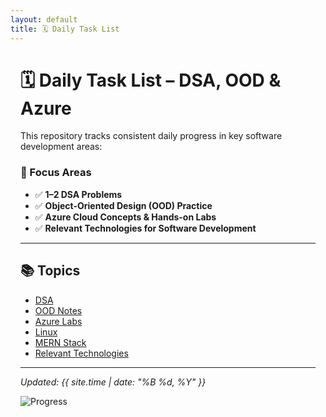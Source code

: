 ```yaml
---
layout: default
title: 🗓️ Daily Task List
---
```


<div style="max-width: 100%; padding-left: 1rem; padding-right: 1rem;">

# 🗓️ Daily Task List – DSA, OOD & Azure

This repository tracks consistent daily progress in key software development areas:

### 📌 Focus Areas

- ✅ **1–2 DSA Problems**
- ✅ **Object-Oriented Design (OOD) Practice**
- ✅ **Azure Cloud Concepts & Hands-on Labs**
- ✅ **Relevant Technologies for Software Development**

---

## 📚 Topics

- [DSA](DSA/README.md)
- [OOD Notes](OOD/README.md)
- [Azure Labs](AZURE/README.md)
- [Linux](LINUX/README.md)
- [MERN Stack](MERN/README.md)
- [Relevant Technologies](REL_TECH/README.md)

---

_Updated: {{ site.time | date: "%B %d, %Y" }}_

![Progress](https://img.shields.io/badge/Progress-29%25-blue)

</div>
